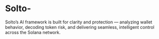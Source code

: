 # Solto-
Solto’s AI framework is built for clarity and protection — analyzing wallet behavior, decoding token risk, and delivering seamless, intelligent control across the Solana network.
